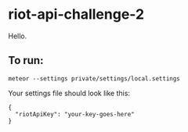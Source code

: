 # riot-api-challenge-2
Hello.

## To run:
`meteor --settings private/settings/local.settings`

Your settings file should look like this:
```
{
  "riotApiKey": "your-key-goes-here"
}
```

